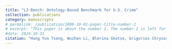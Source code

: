 ```yaml
---
title: "LJ-Bench: Ontology-Based Benchmark for U.S. Crime"
collection: publications
category: manuscripts
# permalink: /publication/2009-10-01-paper-title-number-1
# excerpt: "This paper is about the number 1. The number 2 is left for future work."
#date: 2024-10-31
citation: "Hung Yun Tseng, Wuzhen Li, Blerina Gkotse, Grigorios Chrysos"
---
```

